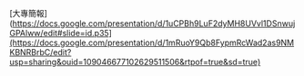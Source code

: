 [大專簡報](https://docs.google.com/presentation/d/1uCPBh9LuF2dyMH8UVvl1DSnwujGPAlww/edit#slide=id.p35](https://docs.google.com/presentation/d/1mRuoY9Qb8FypmRcWad2as9NMKBNRBrbC/edit?usp=sharing&ouid=109046677102629511506&rtpof=true&sd=true)
